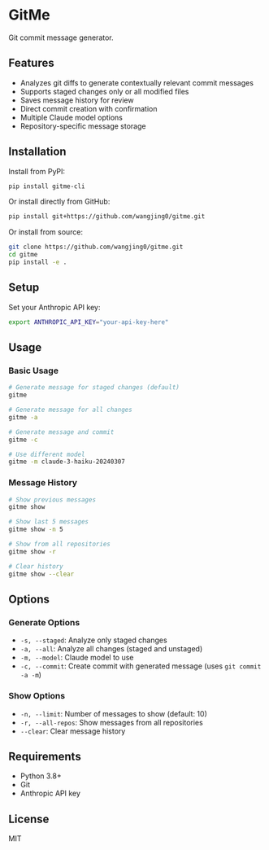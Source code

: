 # GitMe

Git commit message generator.

## Features

- Analyzes git diffs to generate contextually relevant commit messages
- Supports staged changes only or all modified files
- Saves message history for review
- Direct commit creation with confirmation
- Multiple Claude model options
- Repository-specific message storage

## Installation

Install from PyPI:

```bash
pip install gitme-cli
```

Or install directly from GitHub:

```bash
pip install git+https://github.com/wangjing0/gitme.git
```

Or install from source:

```bash
git clone https://github.com/wangjing0/gitme.git
cd gitme
pip install -e .
```

## Setup

Set your Anthropic API key:

```bash
export ANTHROPIC_API_KEY="your-api-key-here"
```

## Usage

### Basic Usage

```bash
# Generate message for staged changes (default)
gitme

# Generate message for all changes
gitme -a

# Generate message and commit
gitme -c

# Use different model
gitme -m claude-3-haiku-20240307
```

### Message History

```bash
# Show previous messages
gitme show

# Show last 5 messages
gitme show -n 5

# Show from all repositories
gitme show -r

# Clear history
gitme show --clear
```

## Options

### Generate Options

- `-s, --staged`: Analyze only staged changes
- `-a, --all`: Analyze all changes (staged and unstaged)
- `-m, --model`: Claude model to use
- `-c, --commit`: Create commit with generated message (uses `git commit -a -m`)

### Show Options

- `-n, --limit`: Number of messages to show (default: 10)
- `-r, --all-repos`: Show messages from all repositories
- `--clear`: Clear message history

## Requirements

- Python 3.8+
- Git
- Anthropic API key

## License

MIT